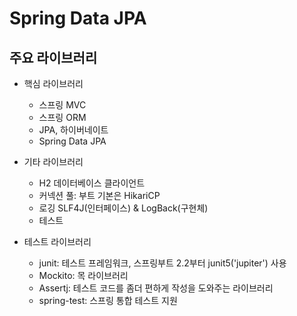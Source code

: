 # Spring Data JPA

## 주요 라이브러리

- 핵심 라이브러리
    - 스프링 MVC
    - 스프링 ORM
    - JPA, 하이버네이트
    - Spring Data JPA
- 기타 라이브러리
    - H2 데이터베이스 클라이언트
    - 커넥션 풀: 부트 기본은 HikariCP
    - 로깅 SLF4J(인터페이스) & LogBack(구현체)
    - 테스트

- 테스트 라이브러리
    - junit: 테스트 프레임워크, 스프링부트 2.2부터 junit5('jupiter') 사용
    - Mockito: 목 라이브러리
    - Assertj: 테스트 코드를 좀더 편하게 작성을 도와주는 라이브러리
    - spring-test: 스프링 통합 테스트 지원
